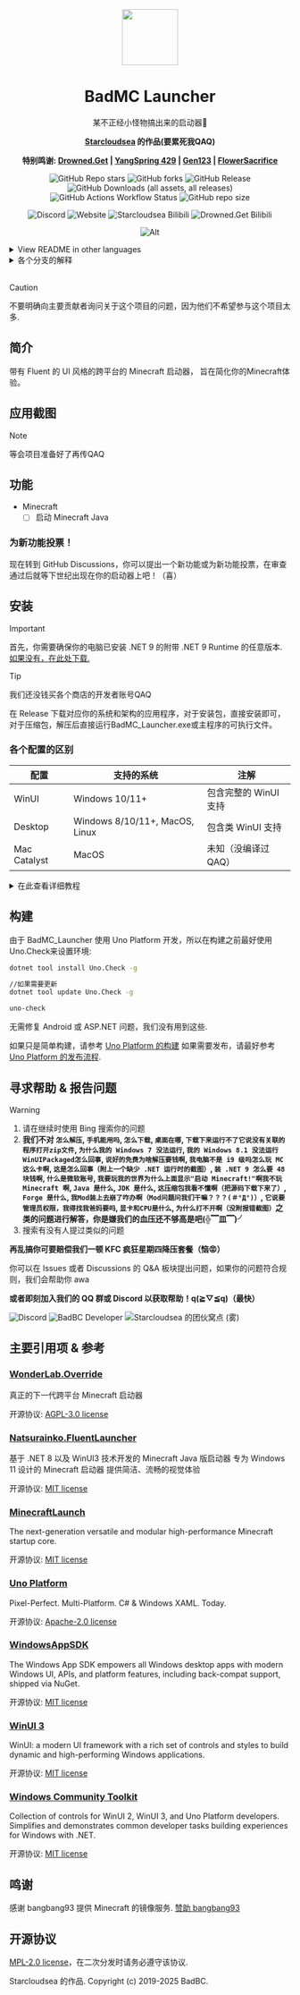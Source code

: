 <div align="center">

<img Height="100" Width="100" src="https://github.com/BadBC-Studio/BadMC_Launcher/blob/Release/BadMC_Launcher/Assets/Icons/appicon_full.png"/>

# BadMC Launcher

某不正经小怪物搞出来的启动器🤪

**[Starcloudsea](https://github.com/Starcloudsea) 的作品(要累死我QAQ)**

**特别鸣谢:
[Drowned.Get](https://github.com/DrownedGet) |
[YangSpring 429](https://github.com/YangSpring429) |
[Gen123](https://github.com/geenh) |
[FlowerSacrifice](https://github.com/FlowerSacrifice)**

![GitHub Repo stars](https://img.shields.io/github/stars/BadBC-Studio/BadMC_Launcher?style=for-the-badge&logo=github&logoColor=0077FF&labelColor=F3F3F3&color=0077ff)
![GitHub forks](https://img.shields.io/github/forks/BadBC-Studio/BadMC_Launcher?style=for-the-badge&logo=github&logoColor=0077FF&labelColor=F3F3F3&color=0077FF)
![GitHub Release](https://img.shields.io/github/v/release/BadBC-Studio/BadMC_Launcher?include_prereleases&sort=date&display_name=release&style=for-the-badge&logo=github&logoColor=0077FF&labelColor=f3f3f3&color=0077ff)
![GitHub Downloads (all assets, all releases)](https://img.shields.io/github/downloads/BadBC-Studio/BadMC_Launcher/total?style=for-the-badge&logo=github&logoColor=0077FF&labelColor=F3F3F3&color=0077FF)
![GitHub Actions Workflow Status](https://img.shields.io/github/actions/workflow/status/BadBC-Studio/BadMC-Launcher/ci.yml?branch=Release&style=for-the-badge&logo=github&logoColor=0077FF&labelColor=F3F3F3&color=0077FF)
![GitHub repo size](https://img.shields.io/github/repo-size/BadBC-Studio/BadMC_Launcher?style=for-the-badge&logo=github&logoColor=0077FF&labelColor=F3F3F3&color=0077FF)

![Discord](https://img.shields.io/discord/1025379148304240690?style=for-the-badge&logo=discord&logoColor=FF0000&label=Discord&labelColor=F3F3F3&color=FF0000&link=https%3A%2F%2Fdiscord.gg%2FjfZPPpC3Av)
![Website](https://img.shields.io/website?url=https%3A%2F%2FBadBC-Studio.github.io%2FBadMC_Launcher&style=for-the-badge&logo=Vite&logoColor=FF0000&label=Pages&labelColor=F3F3F3&color=FF0000&link=https%3A%2F%2FBadBC-Studio.github.io%2FBadMC_Launcher)
![Starcloudsea Bilibili](https://img.shields.io/badge/Bilibili-Starcloudsea-FF0000?style=for-the-badge&logo=bilibili&logoColor=FF0000&labelColor=F3F3F3&link=https%3A%2F%2Fspace.bilibili.com%2F2123349162)
![Drowned.Get Bilibili](https://img.shields.io/badge/Bilibili-Drowned.Get-FF0000?style=for-the-badge&logo=bilibili&logoColor=FF0000&labelColor=F3F3F3&link=https%3A%2F%2Fspace.bilibili.com%2F527675045)

![Alt](https://repobeats.axiom.co/api/embed/0b7fadbd7ecc0d0650374fded18845b77630e3a1.svg "Repobeats analytics image")
</div>

<details>
<summary> View README in other languages </summary>
<br/>

[**English**](https://github.com/BadBC-Studio/BadMC_Launcher/blob/Release/docs/README_enUS.md)

> Want to contribute more languages? Please try opening a new pull request.
<br/>
</details>

<details>
<summary> 各个分支的解释 </summary>
<br/>

### Release 分支

这个分支的内容用于正式版本，它接收的更新最稳定，也最晚收到更新。

但是根据Starcloudsea的更新速度来看你可能需要等待一个世纪才能等到一个更新(。・・。)（不是）

### Preview

更新较快的分支.

Drowned 分支的测试员（指每个更新分支在Drowned分支的启动器和 Drowned.Get~~（我被绑#……@&*！）~~ ）共同努力后发现这玩意也看不出什么 Bug 了之后直接通过 pr（不是那个 Pr！）直接变基到 Preview 分支的更新

由于更新较慢，所以在分支有更新时将编译一个新版本并发布到Release。

这个分支较为稳定，所以如果你想体验一下新功能，你可以试试这个（

### Drowned 分支

更新最快的分支.

为啥啥更新这么快？

因为溺尸不睡觉于是Starcloudsea就把Drowned.Get绑架过来当免费劳动力了（Drowned.et: w@！#@&（*/#……*&......）

在有一个新功能后Backup会打开一个拉取请求，这个拉取请求将把这个新功能变基到Drowne分支，GitHub将每周三检查提交，在发现新提交后将编译一个版本到Release.

### Backup:

讲个笑话，Starcloudsea 曾经用 Git 成功删除了它的整个解决方案......

所以这是它长的记性o(TヘTo) Backup分支的内容不会在Release出现，因为这个分支是为防止解决方案丢失而做的备份，可能能用，可能不能用（

没错，这个才是最最最新的分支！

但是你千万别把它在正式环境用啊Σ(っ °Д °;)っ 不过你可以在这个分支的提交记录中看见一堆 Starcloudsea 发癫发的东西（

<br/>
</details>
<br/>

> [!CAUTION]
> 不要明确向主要贡献者询问关于这个项目的问题，因为他们不希望参与这个项目太多.

## 简介

带有 Fluent 的 UI 风格的跨平台的 Minecraft 启动器，
旨在简化你的Minecraft体验。

## 应用截图
> [!NOTE]
> 等会项目准备好了再传QAQ

## 功能
- Minecraft
  - [ ] 启动 Minecraft Java

### 为新功能投票！

现在转到 GitHub Discussions，你可以提出一个新功能或为新功能投票，在审查通过后就等下世纪出现在你的启动器上吧！（喜）

## 安装

> [!IMPORTANT]
> 首先，你需要确保你的电脑已安装 .NET 9 的附带 .NET 9 Runtime 的任意版本.
> [如果没有，在此处下载.](https://dotnet.microsoft.com/zh-cn/download/dotnet/9.0)

> [!TIP]
> 我们还没钱买各个商店的开发者账号QAQ

在 Release 下载对应你的系统和架构的应用程序，对于安装包，直接安装即可，对于压缩包，解压后直接运行BadMC_Launcher.exe或主程序的可执行文件。

### 各个配置的区别

| 配置         | 支持的系统                     | 注解                  |
|--------------|--------------------------------|-----------------------|
| WinUI        | Windows 10/11+                 | 包含完整的 WinUI 支持 |
| Desktop      | Windows 8/10/11+, MacOS, Linux | 包含类 WinUI 支持     |
| Mac Catalyst | MacOS                          | 未知（没编译过QAQ）   |

<details>
<summary> 在此查看详细教程 </summary>
<br/>

### Windows

> 适用范围
>
> WinUI: Windows 10/11+
>
> Desktop: Windows 8/10/11+
>
> Arm64, x64, x86

安装包: `BadMC_Launcher.\<你的系统架构\>-WinUIPackaged.msix` `BadMC_Launcher.\<你的系统架构\>-DesktopWindows.exe`
下载后直接直接运行程序即可进入安装流程。

压缩包: `BadMC_Launcher.\<你的系统架构\>-WinUIUnpackaged.zip` `BadMC_Launcher.\<你的系统架构\>-DesktopWindows.zip`
下载后解压然后运行BadMC_Launcher.exe.（**这不是安装程序！**）

### macOS

> 适用范围
>
> 所有支持 .NET 9 和 Mac Catalyst 的 macOS（macOS 10.15+）
>
> Arm64, x64, x86

安装包: `BadMC_Launcher.\<你的系统架构\>-DesktopMacOS.dmg` `BadMC_Launcher.\<你的系统架构\>-MacCatalyst.pkg`
下载后直接直接运行程序即可进入安装流程.

压缩包: `BadMC_Launcher.\<你的系统架构\>-DesktopMacOS.zip` `BadMC_Launcher.\<你的系统架构\>-MacCatalyst.zip`
下载后解压然后运行BadMC_Launcher.app.（**这不是安装程序！**）

> [!IMPORTANT]
> 如果无法安装，请在终端运行这行命令.
> ```bash
> sudo spctl  --master-disable
> ```
> 然后打开`系统偏好设置 \> 隐私与安全性 \> 安全性`，点击`任何来源`.
> 这将允许MacOS从任何来源安装软件，你可以在设置将其关闭.
>
> 如果依然无法安装，请尝试在终端运行这行命令.
> sudo xattr -rd com.apple.quarantine \<你的dmg文件的路径，你可以直接将dmg文件拖到这里.\>
>
> 运行这些命令可能会要求你输入管理员密码已验证身份，不过注意，在你输入密码时，终端不会显示你的输入.

### Linux

> 适用范围
>
> 所有支持 .NET 9 的 Linux
>
> Arm64, x64, x86

安装包: `BadMC_Launcher.\<你的系统架构\>-DesktopLinux.snap`
下载后定位到安装包所在位置，使用snap安装BadMC_Launcher.
```bash
sudo snap install BadMC_Launcher.\<你的系统架构\>-DesktopLinux.snap --dangerous --classic
```

Snap应用商店:
直接在命令行输入这段命令以安装BadMC Launcher.
```bash
sudo snap install BadMC_Launcher
```

<br/>
</details>

## 构建

由于 BadMC_Launcher 使用 Uno Platform 开发，所以在构建之前最好使用Uno.Check来设置环境:

```bash
dotnet tool install Uno.Check -g

//如果需要更新
dotnet tool update Uno.Check -g

uno-check
```
无需修复 Android 或 ASP.NET 问题，我们没有用到这些.

如果只是简单构建，请参考 [Uno Platform 的构建](https://platform.uno/docs/articles/uno-development/building-uno-ui.html)
如果需要发布，请最好参考 [Uno Platform 的发布流程](https://platform.uno/docs/articles/uno-publishing-overview.html).

## 寻求帮助 & 报告问题

> [!WARNING]
> 1. 请在继续时使用 Bing 搜索你的问题
> 2. **我们不对 `怎么解压`, `手机能用吗`, `怎么下载`, `桌面在哪`, `下载下来运行不了它说没有关联的程序打开zip文件`, `为什么我的 Windows 7 没法运行`, `我的 Windows 8.1 没法运行WinUIPackaged怎么回事`, `说好的免费为啥解压要钱啊`, `我电脑不是 i9 级吗怎么玩 MC 这么卡啊`, `这是怎么回事（附上一个缺少 .NET 运行时的截图）`, `装 .NET 9 怎么要 48 块钱啊`, `什么是微软账号`, `我要玩我的世界为什么上面显示"启动 Minecraft!"啊我不玩 Minecraft 啊`, `Java 是什么`, `JDK 是什么`, `这压缩包我看不懂啊（把源码下载下来了）`, `Forge 是什么`, `我Mod装上去崩了咋办啊（Mod问题问我们干嘛？？？(＃°Д°)）`, `它说要管理员权限，我得找我爸妈要吗`, `显卡和CPU是什么`, `为什么打不开啊（没附报错截图）`之类的问题进行解答，你是嫌我们的血压还不够高是吧(╬▔皿▔)╯**
> 4. 搜索有没有人提过类似的问题
>
> **再乱搞你可要赔偿我们一顿 KFC 疯狂星期四降压套餐（恼😡）**

你可以在 Issues 或者 Discussions 的 Q&A 板块提出问题，如果你的问题符合规则，我们会帮助你 awa

**或者即刻加入我们的 QQ 群或 Discord 以获取帮助！q(≧▽≦q)（最快）**

![Discord](https://img.shields.io/discord/1025379148304240690?style=for-the-badge&logo=discord&logoColor=0077FF&label=Discord&labelColor=F3F3F3&color=0077FF&link=https%3A%2F%2Fdiscord.gg%2FjfZPPpC3Av)
![BadBC Developer](https://img.shields.io/badge/BadBC%20Developer-%E7%94%B3%E8%AF%B7%20BadBC%20Developer%20%E6%88%90%E5%91%98-0077FF?style=for-the-badge&labelColor=F3F3F3&link=https%3A%2F%2Fforms.office.com%2Fr%2Fmp5madSnHi)
![Starcloudsea 的团伙窝点 (雾)](https://img.shields.io/badge/Starcloudsea%20%E7%9A%84%E5%9B%A2%E4%BC%99%E7%AA%9D%E7%82%B9%20(%E9%9B%BE)-631610017-0077FF?style=for-the-badge&labelColor=F3F3F3&link=https%3A%2F%2Fqm.qq.com%2Fq%2FtLesvcJCa4)

## 主要引用项 & 参考

### [WonderLab.Override](https://github.com/Bless-Studio/WonderLab.Override)

真正的下一代跨平台 Minecraft 启动器

开源协议: [AGPL-3.0 license](https://github.com/Bless-Studio/WonderLab.Override/blob/master/LICENSE)

### [Natsurainko.FluentLauncher](https://github.com/Xcube-Studio/Natsurainko.FluentLauncher)

基于 .NET 8 以及 WinUI3 技术开发的 Minecraft Java 版启动器
专为 Windows 11 设计的 Minecraft 启动器
提供简洁、流畅的视觉体验

开源协议: [MIT license](https://github.com/Xcube-Studio/Natsurainko.FluentLauncher/blob/main/LICENSE)

### [MinecraftLaunch](https://github.com/Bless-Studio/MinecraftLaunch)

The next-generation versatile and modular high-performance Minecraft startup core.

开源协议: [MIT license](https://github.com/Bless-Studio/MinecraftLaunch/blob/4.0.x/LICENSE)

### [Uno Platform](https://github.com/unoplatform/uno)

Pixel-Perfect. Multi-Platform. C# & Windows XAML. Today.

开源协议: [Apache-2.0 license](https://github.com/unoplatform/uno/blob/master/License.md)

### [WindowsAppSDK](https://github.com/microsoft/WindowsAppSDK)

The Windows App SDK empowers all Windows desktop apps with modern Windows UI, APIs, and platform features, including back-compat support, shipped via NuGet.

开源协议: [MIT license](https://github.com/microsoft/WindowsAppSDK/blob/main/LICENSE)

### [WinUI 3](https://github.com/microsoft/microsoft-ui-xaml)

WinUI: a modern UI framework with a rich set of controls and styles to build dynamic and high-performing Windows applications.

开源协议: [MIT license](https://github.com/microsoft/microsoft-ui-xaml/blob/main/LICENSE)

### [Windows Community Toolkit](https://github.com/CommunityToolkit/Windows)

Collection of controls for WinUI 2, WinUI 3, and Uno Platform developers. Simplifies and demonstrates common developer tasks building experiences for Windows with .NET.

开源协议: [MIT license](https://github.com/CommunityToolkit/Windows/blob/main/License.md)

## 鸣谢

感谢 bangbang93 提供 Minecraft 的镜像服务.
[赞助 bangbang93](https://afdian.net/@bangbang93)

## 开源协议
[MPL-2.0 license](https://github.com/BadBC-Studio/BadMC_Launcher/blob/Release/LICENSE)，在二次分发时请务必遵守该协议.

Starcloudsea 的作品.
Copyright (c) 2019-2025 BadBC.

